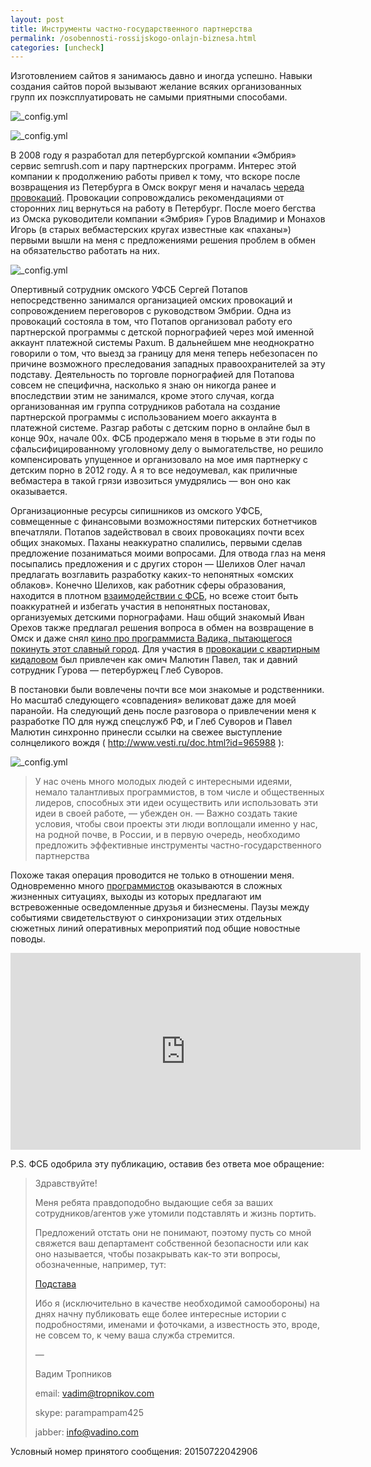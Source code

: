 ```yaml
---
layout: post
title: Инструменты частно-государственного партнерства
permalink: /osobennosti-rossijskogo-onlajn-biznesa.html
categories: [uncheck]
---
```



Изготовлением сайтов я занимаюсь давно и иногда успешно. Навыки создания сайтов порой вызывают желание всяких организованных групп их поэксплуатировать не самыми приятными способами.





![_config.yml](/images/uncheck/osobennosti-rossijskogo-onlajn-biznesa-1.jpg)
 
![_config.yml](/images/uncheck/osobennosti-rossijskogo-onlajn-biznesa-2.jpg)


В 2008 году я разработал для петербургской компании «Эмбрия» сервис semrush.com и пару партнерских программ. Интерес этой компании к продолжению работы привел к тому, что вскоре после возвращения из Петербурга в Омск вокруг меня и началась <a href="/zayavlenie-o-prestuplenii.html">череда провокаций</a>. Провокации сопровождались рекомендациями от сторонних лиц вернуться на работу в Петербург. После моего бегства из Омска руководители компании «Эмбрия» Гуров Владимир и Монахов Игорь (в старых вебмастерских кругах известные как «паханы») первыми вышли на меня с предложениями решения проблем в обмен на обязательство работать на них.

![_config.yml](/images/uncheck/osobennosti-rossijskogo-onlajn-biznesa-3.jpg)

Опертивный сотрудник омского УФСБ Сергей Потапов непосредственно занимался организацией омских провокаций и сопровождением переговоров с руководством Эмбрии. Одна из провокаций состояла в том, что Потапов организовал работу его партнерской программы с детской порнографией через мой именной аккаунт платежной системы Paxum. В дальнейшем мне неоднократно говорили о том, что выезд за границу для меня теперь небезопасен по причине возможного преследования западных правоохранителей за эту подставу. Деятельность по торговле порнографией для Потапова совсем не специфична, насколько я знаю он никогда ранее и впоследствии этим не занимался, кроме этого случая, когда организованная им группа сотрудников работала на создание партнерской программы с использованием моего аккаунта в платежной системе. Разгар работы с детским порно в онлайне был в конце 90х, начале 00х. ФСБ продержало меня в тюрьме в эти годы по сфальсифицированному уголовному делу о вымогательстве, но решило компенсировать упущенное и организовало на мое имя партнерку с детским порно в 2012 году. А я то все недоумевал, как приличные вебмастера в такой грязи извозиться умудрялись &#8212; вон оно как оказывается. 


Организационные ресурсы сипишников из омского УФСБ, совмещенные с финансовыми возможностями питерских ботнетчиков впечатляли. Потапов задействовал в своих провокациях почти всех общих знакомых. Паханы неаккуратно спалились, первыми сделав предложение позаниматься моими вопросами. Для отвода глаз на меня посыпались предложения и с других сторон — Шелихов Олег начал предлагать возглавить разработку каких-то непонятных «омских облаков». Конечно Шелихов, как работник сферы образования, находится в плотном <a href="/obrazovanie-kak-biznes.html">взаимодействии с ФСБ</a>, но всеже стоит быть поаккуратней и избегать участия в непонятных постановах, организуемых детскими порнографами. Наш общий знакомый Иван Орехов также предлагал решения вопроса в обмен на возвращение в Омск и даже снял <a href="https://www.youtube.com/watch?v=KivKVIrcNJs">кино про программиста Вадика, пытающегося покинуть этот славный город</a>. Для участия в <a href="/kvartirnyj-vopros.html">провокации с квартирным кидаловом</a> был привлечен как омич Малютин Павел, так и давний сотрудник Гурова — петербуржец Глеб Суворов.

В постановки были вовлечены почти все мои знакомые и родственники. Но масштаб следующего «совпадения» великоват даже для моей паранойи. На следующий день после разговора о привлечении меня к разработке ПО для нужд спецслужб РФ, и Глеб Суворов и Павел Малютин синхронно принесли ссылки на свежее выступление солнцеликого вождя ( http://www.vesti.ru/doc.html?id=965988 ):

![_config.yml](/images/uncheck/osobennosti-rossijskogo-onlajn-biznesa-4.jpg)

<blockquote>
У нас очень много молодых людей с интересными идеями, немало талантливых программистов, в том числе и общественных лидеров, способных эти идеи осуществить или использовать эти идеи в своей работе, — убежден он. — Важно создать такие условия, чтобы свои проекты эти люди воплощали именно у нас, на родной почве, в России, и в первую очередь, необходимо предложить эффективные инструменты частно-государственного партнерства
</blockquote>

Похоже такая операция проводится не только в отношении меня. Одновременно много <a href="http://www.webcitation.org/6dNXHvTLs">программистов</a> оказываются в сложных жизненных ситуациях, выходы из которых предлагают им встревоженные осведомленные друзья и бизнесмены. Паузы между событиями свидетельствуют о синхронизации этих отдельных сюжетных линий оперативных мероприятий под общие новостные поводы.

<iframe width="560" height="315" src="https://www.youtube.com/embed/6Mg-lhbQQTs" frameborder="0" allowfullscreen></iframe>

P.S. ФСБ одобрила эту публикацию, оставив без ответа мое обращение:

<blockquote>
Здравствуйте!

Меня ребята правдоподобно выдающие себя за ваших сотрудников/агентов уже утомили подставлять и жизнь портить.

Предложений отстать они не понимают, поэтому пусть со мной свяжется ваш департамент собственной безопасности или как оно называется, чтобы позакрывать как-то эти вопросы, обозначенные, например, тут:

<a href="/podstava.html">Подстава</a>

Ибо я (исключительно в качестве необходимой самообороны) на днях начну публиковать еще более интересные истории с подробностями, именами и фоточками, а известность это, вроде, не совсем то, к чему ваша служба стремится.

&#8212;

Вадим Тропников

email: vadim@tropnikov.com

skype: parampampam425

jabber: info@vadino.com

</blockquote>

Условный номер принятого сообщения:  20150722042906

